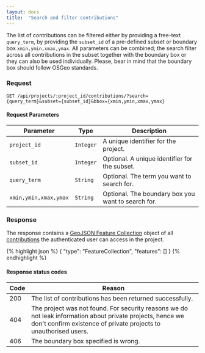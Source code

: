 ```yaml
---
layout: docs
title:  "Search and filter contributions"
---
```


The list of contributions can be filtered either by providing a free-text `query_term`, by providing the `subset_id` of a pre-defined subset or boundary box `xmin,ymin,xmax,ymax`. All parameters can be combined; the search filter across all contributions in the subset together with the boundary box or they can also be used individually. Please, bear in mind that the boundary box should follow OSGeo standards. 

### Request

```
GET /api/projects/:project_id/contributions/?search={query_term}&subset={subset_id}&bbox={xmin,ymin,xmax,ymax}
```

#### Request Parameters

Parameter               | Type        | Description
----------------------- |-------------|--------------------------------------
`project_id`            | `Integer`   | A unique identifier for the project.
`subset_id`             | `Integer`   | Optional. A unique identifier for the subset.
`query_term`            | `String`    | Optional. The term you want to search for.
`xmin,ymin,xmax,ymax`   | `String`    | Optional. The boundary box you want to search for.

### Response

The response contains a [GeoJSON Feature Collection](http://geojson.org/geojson-spec.html#feature-collection-objects) object of all [contributions](contribution-response.html) the authenticated user can access in the project.

{% highlight json %}
{
    "type": "FeatureCollection",
    "features": []
}
{% endhighlight %}

#### Response status codes

Code  |  Reason
------|-----------------------------------------
 200  |  The list of contributions has been returned successfully.
 404  |  The project was not found. For security reasons we do not leak information about private projects, hence we don't confirm existence of private projects to unauthorised users.
 406  |  The boundary box specified is wrong.
